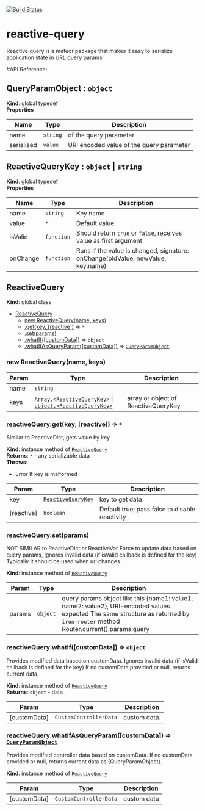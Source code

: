 [![Build Status](https://travis-ci.org/iSuslov/reactive-query.svg?branch=master)](https://travis-ci.org/iSuslov/reactive-query)
# reactive-query
Reactive query is a meteor package that makes it easy to serialize application state in URL query params

#API Reference:
<a name="QueryParamObject"></a>
## QueryParamObject : <code>object</code>
**Kind**: global typedef  
**Properties**

| Name | Type | Description |
| --- | --- | --- |
| name | <code>string</code> | of the query parameter |
| serialized | <code>value</code> | URI encoded value of the query parameter |


<a name="ReactiveQueryKey"></a>
## ReactiveQueryKey : <code>object</code> &#124; <code>string</code>
**Kind**: global typedef  
**Properties**

| Name | Type | Description |
| --- | --- | --- |
| name | <code>string</code> | Key name |
| value | <code>\*</code> | Default value |
| isValid | <code>function</code> | Should return `true` or `false`, receives value as first argument |
| onChange | <code>function</code> | Runs if the value is changed, signature: onChange(oldValue, newValue, key.name) |


<a name="ReactiveQuery"></a>
## ReactiveQuery
**Kind**: global class  

* [ReactiveQuery](#ReactiveQuery)
    * [new ReactiveQuery(name, keys)](#new_ReactiveQuery_new)
    * [.get(key, [reactive])](#ReactiveQuery+get) ⇒ <code>\*</code>
    * [.set(params)](#ReactiveQuery+set)
    * [.whatIf([customData])](#ReactiveQuery+whatIf) ⇒ <code>object</code>
    * [.whatIfAsQueryParam([customData])](#ReactiveQuery+whatIfAsQueryParam) ⇒ <code>[QueryParamObject](#QueryParamObject)</code>

<a name="new_ReactiveQuery_new"></a>
### new ReactiveQuery(name, keys)

| Param | Type | Description |
| --- | --- | --- |
| name | <code>string</code> |  |
| keys | <code>[Array.&lt;ReactiveQueryKey&gt;](#ReactiveQueryKey)</code> &#124; <code>[object.&lt;ReactiveQueryKey&gt;](#ReactiveQueryKey)</code> | array or object of ReactiveQueryKey |

<a name="ReactiveQuery+get"></a>
### reactiveQuery.get(key, [reactive]) ⇒ <code>\*</code>
Similar to ReactiveDict, gets value by key

**Kind**: instance method of <code>[ReactiveQuery](#ReactiveQuery)</code>  
**Returns**: <code>\*</code> - any serializable data  
**Throws**:

- Error If key is malformed


| Param | Type | Description |
| --- | --- | --- |
| key | <code>[ReactiveQueryKey](#ReactiveQueryKey)</code> | key to get data |
| [reactive] | <code>boolean</code> | Default true; pass false to disable reactivity |

<a name="ReactiveQuery+set"></a>
### reactiveQuery.set(params)
NOT SIMILAR to ReactiveDict or ReactiveVar
Force to update data based on query params, ignores invalid data (if isValid callback is defined for the key)
Typically it should be used when url changes.

**Kind**: instance method of <code>[ReactiveQuery](#ReactiveQuery)</code>  

| Param | Type | Description |
| --- | --- | --- |
| params | <code>object</code> | query params object like this {name1: value1, name2: value2}, URI-encoded values expected The same structure as returned by `iron-router` method Router.current().params.query |

<a name="ReactiveQuery+whatIf"></a>
### reactiveQuery.whatIf([customData]) ⇒ <code>object</code>
Provides modified data based on customData. Ignores invalid data (if isValid callback is defined for the key)
If no customData provided or null, returns current data.

**Kind**: instance method of <code>[ReactiveQuery](#ReactiveQuery)</code>  
**Returns**: <code>object</code> - data  

| Param | Type | Description |
| --- | --- | --- |
| [customData] | <code>CustomControllerData</code> | custom data. |

<a name="ReactiveQuery+whatIfAsQueryParam"></a>
### reactiveQuery.whatIfAsQueryParam([customData]) ⇒ <code>[QueryParamObject](#QueryParamObject)</code>
Provides modified controller data based on customData.
If no customData provided or null, returns current data as {QueryParamObject}.

**Kind**: instance method of <code>[ReactiveQuery](#ReactiveQuery)</code>  

| Param | Type | Description |
| --- | --- | --- |
| [customData] | <code>CustomControllerData</code> | custom data |

